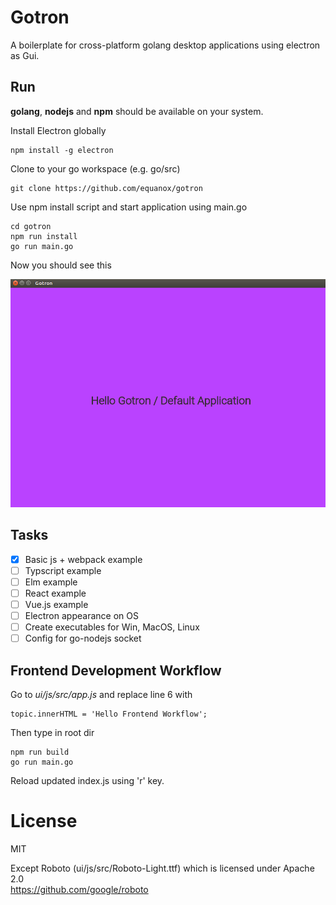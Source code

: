 # Gotron
A boilerplate for cross-platform golang desktop applications using electron as Gui.

## Run
**golang**, **nodejs** and **npm** should be available on your system.  

Install Electron globally

    npm install -g electron

Clone to your go workspace (e.g. go/src)

    git clone https://github.com/equanox/gotron

Use npm install script and start application using main.go
```
cd gotron
npm run install
go run main.go
```
Now you should see this

![Hello Gotron](https://raw.githubusercontent.com/equanox/gotron/master/doc/hello_gotron.png)


## Tasks
- [x] Basic js + webpack example
- [ ] Typscript example
- [ ] Elm example
- [ ] React example
- [ ] Vue.js example
- [ ] Electron appearance on OS
- [ ] Create executables for Win, MacOS, Linux
- [ ] Config for go-nodejs socket

## Frontend Development Workflow
Go to *ui/js/src/app.js* and replace line 6 with

    topic.innerHTML = 'Hello Frontend Workflow';

Then type in root dir

    npm run build
    go run main.go

Reload updated index.js using 'r' key.

# License
MIT  

Except Roboto (ui/js/src/Roboto-Light.ttf) which is licensed under Apache 2.0   
https://github.com/google/roboto
